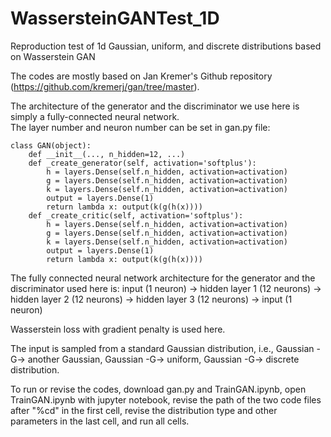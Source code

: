 # WassersteinGANTest_1D
Reproduction test of 1d Gaussian, uniform, and discrete distributions based on Wasserstein GAN

The codes are mostly based on Jan Kremer's Github repository (https://github.com/kremerj/gan/tree/master). 

The architecture of the generator and the discriminator we use here is simply a fully-connected neural network.  
The layer number and neuron number can be set in gan.py file: 

```
class GAN(object):
    def __init__(..., n_hidden=12, ...)
    def _create_generator(self, activation='softplus'):
        h = layers.Dense(self.n_hidden, activation=activation)
        g = layers.Dense(self.n_hidden, activation=activation)
        k = layers.Dense(self.n_hidden, activation=activation)
        output = layers.Dense(1)
        return lambda x: output(k(g(h(x))))
    def _create_critic(self, activation='softplus'):
        h = layers.Dense(self.n_hidden, activation=activation)
        g = layers.Dense(self.n_hidden, activation=activation)
        k = layers.Dense(self.n_hidden, activation=activation)
        output = layers.Dense(1)
        return lambda x: output(k(g(h(x))))
```
   
The fully connected neural network architecture for the generator and the discriminator used here is: 
input (1 neuron) -> hidden layer 1 (12 neurons) -> hidden layer 2 (12 neurons) -> hidden layer 3 (12 neurons) -> input (1 neuron)

Wasserstein loss with gradient penalty is used here.

The input is sampled from a standard Gaussian distribution, i.e., Gaussian -G-> another Gaussian, Gaussian -G-> uniform, Gaussian -G-> discrete distribution.

To run or revise the codes, download gan.py and TrainGAN.ipynb, open TrainGAN.ipynb with jupyter notebook, revise the path of the two code files after "%cd" in the first cell, revise the distribution type and other parameters in the last cell, and run all cells.
